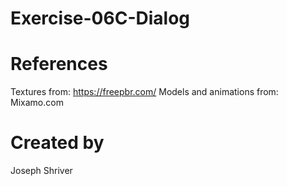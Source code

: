 # Exercise-06C-Dialog

# References

Textures from: https://freepbr.com/
Models and animations from: Mixamo.com

# Created by 
Joseph Shriver
